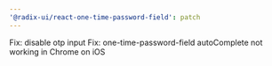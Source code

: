 ```yaml
---
'@radix-ui/react-one-time-password-field': patch
---
```


Fix: disable otp input
Fix: one-time-password-field autoComplete not working in Chrome on iOS
